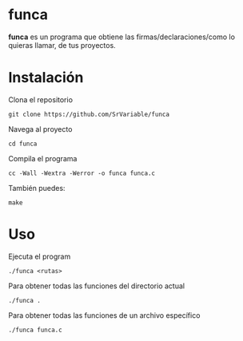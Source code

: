 # funca

**funca** es un programa que obtiene las firmas/declaraciones/como lo quieras llamar, de tus proyectos.

# Instalación

Clona el repositorio
```
git clone https://github.com/SrVariable/funca
```

Navega al proyecto
```
cd funca
```

Compila el programa
```
cc -Wall -Wextra -Werror -o funca funca.c
```

También puedes:
```
make
```

# Uso

Ejecuta el program
```
./funca <rutas>
```

Para obtener todas las funciones del directorio actual
```
./funca .
```

Para obtener todas las funciones de un archivo específico
```
./funca funca.c
```
